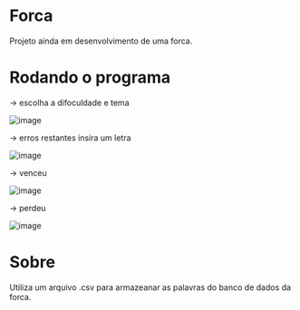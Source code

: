 # Forca
Projeto ainda em desenvolvimento de uma forca.
# Rodando o programa
-> escolha a difoculdade e tema

![image](https://github.com/icaroccaetano/Forca/assets/84483036/e1434913-5317-4a08-9e6c-cc77981688a0)

 
-> erros restantes insira um letra

![image](https://github.com/icaroccaetano/Forca/assets/84483036/e36c406e-2220-4b75-93af-7722cdb60ea6)


-> venceu

![image](https://github.com/icaroccaetano/Forca/assets/84483036/240ebdd4-c360-4e28-8b7a-8d815318d388)

-> perdeu

![image](https://github.com/icaroccaetano/Forca/assets/84483036/bb20aa66-6819-48d8-8bec-2d056211a2fb)



# Sobre
Utiliza um arquivo .csv para armazeanar as palavras do banco de dados da forca.
